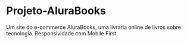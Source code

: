 # Projeto-AluraBooks
Um site do e-commerce AluraBooks, uma livraria online de livros sobre tecnologia. Responsividade com Mobile First.
